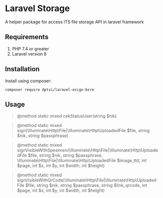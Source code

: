 # Laravel Storage

A helper package for access ITS file storage API in laravel framework

## Requirements

1. PHP 7.4 or greater
2. Laravel version 8

## Installation

Install using composer:

```shell
composer require dptsi/laravel-esign-bsre
```

## Usage
> @method static mixed cekStatusUser(string $nik)

> @method static mixed sign(\Illuminate\Http\File|\Illuminate\Http\UploadedFile $file, string $nik, string $passphrase)

> @method static mixed signVisibleWithSpesimen(\Illuminate\Http\File|\Illuminate\Http\UploadedFile $file, string $nik, string $passphrase, \Illuminate\Http\File|\Illuminate\Http\UploadedFile $image_ttd, int $page, int $x, int $y, int $width, int $height)

> @method static mixed signVisibleWithQrCode(\Illuminate\Http\File|\Illuminate\Http\UploadedFile $file, string $nik, string $passphrase, string $link_qrcode, int $page, int $x, int $y, int $width, int $height)
